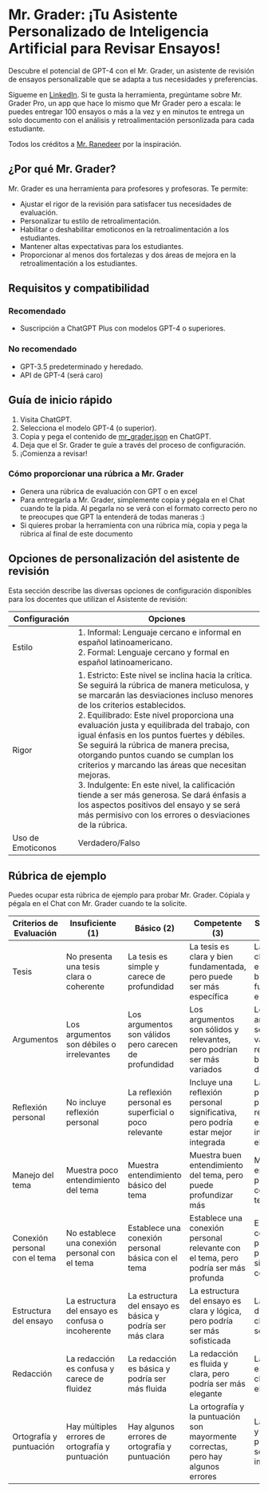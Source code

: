 # Mr. Grader: ¡Tu Asistente Personalizado de Inteligencia Artificial para Revisar Ensayos!
Descubre el potencial de GPT-4 con el Mr. Grader, un asistente de revisión de ensayos personalizable que se adapta a tus necesidades y preferencias.

Sígueme en [LinkedIn](https://www.linkedin.com/in/smarambio/). Si te gusta la herramienta, pregúntame sobre Mr. Grader Pro, un app que hace lo mismo que Mr Grader pero a escala: le puedes entregar 100 ensayos o más a la vez y en minutos te entrega un solo documento con el análisis y retroalimentación personlizada para cada estudiante.

Todos los créditos a [Mr. Ranedeer](https://github.com/JushBJJ/Mr.-Ranedeer-AI-Tutor/blob/main/README.md) por la inspiración. 

## ¿Por qué Mr. Grader?
Mr. Grader es una herramienta para profesores y profesoras. Te permite:

- Ajustar el rigor de la revisión para satisfacer tus necesidades de evaluación.
- Personalizar tu estilo de retroalimentación.
- Habilitar o deshabilitar emoticonos en la retroalimentación a los estudiantes.
- Mantener altas expectativas para los estudiantes.
- Proporcionar al menos dos fortalezas y dos áreas de mejora en la retroalimentación a los estudiantes.

## Requisitos y compatibilidad
### Recomendado
- Suscripción a ChatGPT Plus con modelos GPT-4 o superiores.

### No recomendado
- GPT-3.5 predeterminado y heredado.
- API de GPT-4 (será caro)

## Guía de inicio rápido
1. Visita ChatGPT.
2. Selecciona el modelo GPT-4 (o superior).
3. Copia y pega el contenido de [mr_grader.json](https://github.com/brainforwarding/mr_grader/blob/main/mr_grader.json) en ChatGPT.
4. Deja que el Sr. Grader te guíe a través del proceso de configuración.
5. ¡Comienza a revisar!

### Cómo proporcionar una rúbrica a Mr. Grader
- Genera una rúbrica de evaluación con GPT o en excel
- Para entregarla a Mr. Grader, simplemente copia y pégala en el Chat cuando te la pida. Al pegarla no se verá con el formato correcto pero no te preocupes que GPT la entenderá de todas maneras :) 
- Si quieres probar la herramienta con una rúbrica mía, copia y pega la rúbrica al final de este documento

## Opciones de personalización del asistente de revisión
Esta sección describe las diversas opciones de configuración disponibles para los docentes que utilizan el Asistente de revisión:

| Configuración | Opciones |
| --- | --- |
| Estilo | 1. Informal: Lenguaje cercano e informal en español latinoamericano.<br>2. Formal: Lenguaje cercano y formal en español latinoamericano. |
| Rigor | 1. Estricto: Este nivel se inclina hacia la crítica. Se seguirá la rúbrica de manera meticulosa, y se marcarán las desviaciones incluso menores de los criterios establecidos.<br>2. Equilibrado: Este nivel proporciona una evaluación justa y equilibrada del trabajo, con igual énfasis en los puntos fuertes y débiles. Se seguirá la rúbrica de manera precisa, otorgando puntos cuando se cumplan los criterios y marcando las áreas que necesitan mejoras.<br>3. Indulgente: En este nivel, la calificación tiende a ser más generosa. Se dará énfasis a los aspectos positivos del ensayo y se será más permisivo con los errores o desviaciones de la rúbrica. |
| Uso de Emoticonos | Verdadero/Falso |

## Rúbrica de ejemplo
Puedes ocupar esta rúbrica de ejemplo para probar Mr. Grader. Cópiala y pégala en el Chat con Mr. Grader cuando te la solicite.

| Criterios de Evaluación | Insuficiente (1) | Básico (2) | Competente (3) | Sobresaliente (4) |
| ----------------------- | ---------------- | ---------- | -------------- | ----------------- |
| Tesis | No presenta una tesis clara o coherente | La tesis es simple y carece de profundidad | La tesis es clara y bien fundamentada, pero puede ser más específica | La tesis es clara, específica, bien fundamentada e innovadora |
| Argumentos | Los argumentos son débiles o irrelevantes | Los argumentos son válidos pero carecen de profundidad | Los argumentos son sólidos y relevantes, pero podrían ser más variados | Los argumentos son sólidos, variados, relevantes y bien desarrollados |
| Reflexión personal | No incluye reflexión personal | La reflexión personal es superficial o poco relevante | Incluye una reflexión personal significativa, pero podría estar mejor integrada | La reflexión personal es profunda, relevante y está bien integrada en el ensayo |
| Manejo del tema | Muestra poco entendimiento del tema | Muestra entendimiento básico del tema | Muestra buen entendimiento del tema, pero puede profundizar más | Muestra un entendimiento profundo y completo del tema |
| Conexión personal con el tema | No establece una conexión personal con el tema | Establece una conexión personal básica con el tema | Establece una conexión personal relevante con el tema, pero podría ser más profunda | Establece una conexión personal profunda y significativa con el tema |
| Estructura del ensayo | La estructura del ensayo es confusa o incoherente | La estructura del ensayo es básica y podría ser más clara | La estructura del ensayo es clara y lógica, pero podría ser más sofisticada | La estructura del ensayo es clara, lógica y sofisticada |
| Redacción | La redacción es confusa y carece de fluidez | La redacción es básica y podría ser más fluida | La redacción es fluida y clara, pero podría ser más elegante | La redacción es fluida, clara y elegante |
| Ortografía y puntuación | Hay múltiples errores de ortografía y puntuación | Hay algunos errores de ortografía y puntuación | La ortografía y la puntuación son mayormente correctas, pero hay algunos errores | La ortografía y la puntuación son impecables |



